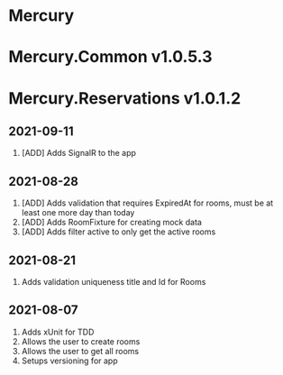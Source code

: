 # Mercury

# Mercury.Common v1.0.5.3
# Mercury.Reservations v1.0.1.2

## 2021-09-11
1. [ADD] Adds SignalR to the app

## 2021-08-28
1. [ADD] Adds validation that requires ExpiredAt for rooms, must be at least one more day than today
2. [ADD] Adds RoomFixture for creating mock data
3. [ADD] Adds filter active to only get the active rooms

## 2021-08-21
1. Adds validation uniqueness title and Id for Rooms

## 2021-08-07
1. Adds xUnit for TDD
2. Allows the user to create rooms
3. Allows the user to get all rooms
4. Setups versioning for app